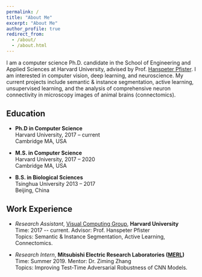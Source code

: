 ```yaml
---
permalink: /
title: "About Me"
excerpt: "About Me"
author_profile: true
redirect_from: 
  - /about/
  - /about.html
---
```


I am a computer science Ph.D. candidate in the School of Engineering and Applied Sciences at Harvard University, advised by Prof. [Hanspeter Pfister](https://en.wikipedia.org/wiki/Hanspeter_Pfister). I am interested in computer vision, deep learning, and neuroscience. My current projects include semantic & instance segmentation, active learning, unsupervised learning, and the analysis of comprehensive neuron connectivity in microscopy images of animal brains (connectomics).

## Education
* **Ph.D in Computer Science**  
Harvard University, 2017 – current  
Cambridge MA, USA

* **M.S. in Computer Science**  
Harvard University, 2017 – 2020  
Cambridge MA, USA

* **B.S. in Biological Sciences**  
Tsinghua University 2013 – 2017  
Beijing, China  

## Work Experience

* *Research Assistant*, [Visual Computing Group](https://vcg.seas.harvard.edu), **Harvard University**  
Time: 2017 -- current. Advisor: Prof. Hanspeter Pfister  
Topics: Semantic & Instance Segmentation, Active Learning, Connectomics.

* *Research Intern*, **Mitsubishi Electric Research Laboratories ([MERL](https://www.merl.com))**  
Time: Summer 2019. Mentor: Dr. Ziming Zhang  
Topics: Improving Test-Time Adversarial Robustness of CNN Models.
